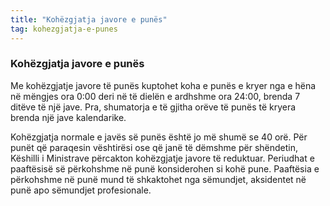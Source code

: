 ```yaml
---
title: "Kohëzgjatja javore e punës"
tag: kohezgjatja-e-punes
---
```


### Kohëzgjatja javore e punës

Me kohëzgjatje javore të punës kuptohet koha e punës e kryer nga e hëna në mëngjes ora 0:00 deri në të dielën e ardhshme ora 24:00, brenda 7 ditëve të një jave. Pra, shumatorja e të gjitha orëve të punës të kryera brenda një jave kalendarike.

Kohëzgjatja normale e javës së punës është jo më shumë se 40 orë. Për punët që paraqesin vështirësi ose që janë të dëmshme për shëndetin, Këshilli i Ministrave përcakton kohëzgjatje javore të reduktuar. Periudhat e paaftësisë së përkohshme në punë konsiderohen si kohë pune. Paaftësia e përkohshme në punë mund të shkaktohet nga sëmundjet, aksidentet në punë apo sëmundjet profesionale.
